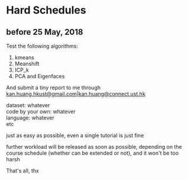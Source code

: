 # Hard Schedules

## before 25 May, 2018
Test the following algorithms:  
1. kmeans  
2. Meanshift  
3. ICP_k  
4. PCA and Eigenfaces  

And submit a tiny report to me through kan.huang.hkust@gmail.com|kan.huang@connect.ust.hk  

dataset: whatever  
code by your own: whatever  
language: whatever  
etc  

just as easy as possible, even a single tutorial is just fine  

further workload will be released as soon as possible, depending on the course schedule (whether can be extended or not), and it won't be too harsh  

That's all, thx  
